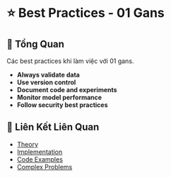 # ⭐ Best Practices - 01 Gans

## 🎯 Tổng Quan

Các best practices khi làm việc với 01 gans.

- **Always validate data**
- **Use version control**
- **Document code and experiments**
- **Monitor model performance**
- **Follow security best practices**

## 🔗 Liên Kết Liên Quan

- [Theory](./THEORY_01_gans.md)
- [Implementation](./IMPLEMENTATION_01_gans.md)
- [Code Examples](./CODE_EXAMPLES_01_gans.md)
- [Complex Problems](./COMPLEX_PROBLEMS.md)
